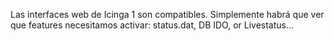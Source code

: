 Las interfaces web de Icinga 1 son compatibles.
Simplemente habrá que ver que features necesitamos activar:
status.dat, DB IDO, or Livestatus...
